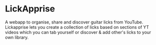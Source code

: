 # LickApprise
A webapp to organise, share and discover guitar licks from YouTube. Lickapprise lets you create a collection of licks based on sections of YT videos which you can tab yourself or discover &amp; add other's licks to your own library. 
